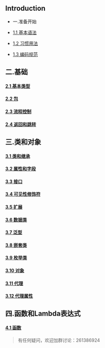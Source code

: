 ## Introduction
* 一.准备开始
- [1.1 基本语法](chapter1/Kotlin1-1-基本语法.md)

- [1.2 习惯用法](chapter1/Kotlin1-2-习惯用法.md)

- [1.3 编码规范](chapter1/Kotlin1-3-编码规范.md)

## 二.基础
#### [2.1 基本类型](http://www.jianshu.com/p/7cab1752657d)

#### [2.2 包](http://www.jianshu.com/p/05d90b540853)

#### [2.3 流程控制](http://www.jianshu.com/p/3e5e4541c2d6)

#### [2.4 返回和跳转](http://www.jianshu.com/p/6221fd222929)

## 三.类和对象

#### [3.1 类和继承](http://www.jianshu.com/p/a0614fe9b39d)

#### [3.2 属性和字段](http://www.jianshu.com/p/78ae79059b9b)

#### [3.3 接口](http://www.jianshu.com/p/cd157ce689bb)

#### [3.4 可见性修饰符](http://www.jianshu.com/p/cb5091fb078d)

#### [3.5 扩展](http://www.jianshu.com/p/28b5ae51cba9)

#### [3.6 数据类](http://www.jianshu.com/p/496def021d1b)

#### [3.7 泛型](http://www.jianshu.com/p/d49df8528597)

#### [3.8 嵌套类](http://www.jianshu.com/p/a3e0302c6ba3)

#### [3.9 枚举类](http://www.jianshu.com/p/d7c784185750)

#### [3.10 对象](http://www.jianshu.com/p/462012cdb3cb)

#### [3.11 代理](http://www.jianshu.com/p/54fc0965986e)

#### [3.12 代理属性](http://www.jianshu.com/p/1ad8cfd070bf)

## 四.函数和Lambda表达式

#### [4.1 函数](http://www.jianshu.com/p/86088b408f94)

> 有任何疑问，欢迎加群讨论：261386924




